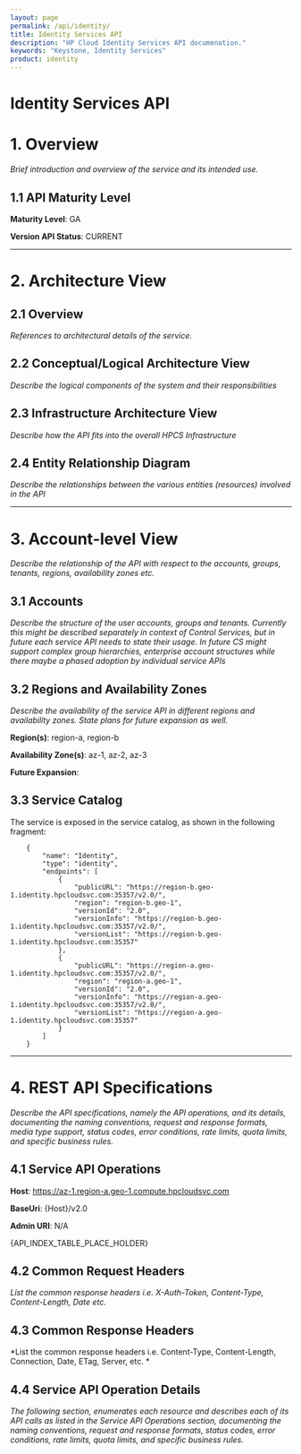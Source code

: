 ```yaml
---
layout: page
permalink: /api/identity/
title: Identity Services API
description: "HP Cloud Identity Services API documenation."
keywords: "Keystone, Identity Services"
product: identity
---
```

# Identity Services API

# 1. Overview

*Brief introduction and overview of the service and its intended use.*



## 1.1 API Maturity Level


**Maturity Level**: GA

**Version API Status**: CURRENT


---


# 2. Architecture View


## 2.1 Overview
*References to architectural details of the service.*

## 2.2 Conceptual/Logical Architecture View
*Describe the logical components of the system and their responsibilities*

## 2.3 Infrastructure Architecture View
*Describe how the API fits into the overall HPCS Infrastructure*

## 2.4 Entity Relationship Diagram
*Describe the relationships between the various entities (resources) involved in the API*


---

# 3. Account-level View
*Describe the relationship of the API with respect to the accounts, groups, tenants, regions, availability zones etc.*


## 3.1 Accounts
*Describe the structure of the user accounts, groups and tenants. Currently this might be described separately in context of Control Services, but in future each service API needs to state their usage. In future CS might support complex group hierarchies, enterprise account structures while there maybe a phased adoption by individual service APIs*

## 3.2 Regions and Availability Zones
*Describe the availability of the service API in different regions and availability zones. State plans for future expansion as well.*

**Region(s)**: region-a, region-b

**Availability Zone(s)**: az-1, az-2, az-3

**Future Expansion**:


## 3.3 Service Catalog

The service is exposed in the service catalog, as shown in the following fragment:

```
    {
        "name": "Identity",
        "type": "identity",
        "endpoints": [
            {
                "publicURL": "https://region-b.geo-1.identity.hpcloudsvc.com:35357/v2.0/",
                "region": "region-b.geo-1",
                "versionId": "2.0",
                "versionInfo": "https://region-b.geo-1.identity.hpcloudsvc.com:35357/v2.0/",
                "versionList": "https://region-b.geo-1.identity.hpcloudsvc.com:35357"
            },
            {
                "publicURL": "https://region-a.geo-1.identity.hpcloudsvc.com:35357/v2.0/",
                "region": "region-a.geo-1",
                "versionId": "2.0",
                "versionInfo": "https://region-a.geo-1.identity.hpcloudsvc.com:35357/v2.0/",
                "versionList": "https://region-a.geo-1.identity.hpcloudsvc.com:35357"
            }
        ]
    }
```

---


# 4. REST API Specifications
*Describe the API specifications, namely the API operations, and its details, documenting the naming conventions, request and response formats, media type support, status codes, error conditions, rate limits, quota limits, and specific business rules.*

## 4.1 Service API Operations


**Host**: https://az-1.region-a.geo-1.compute.hpcloudsvc.com

**BaseUri**: {Host}/v2.0

**Admin URI**: N/A

{API_INDEX_TABLE_PLACE_HOLDER}

## 4.2 Common Request Headers
*List the common response headers i.e. X-Auth-Token, Content-Type, Content-Length, Date etc.*

## 4.3 Common Response Headers
*List the common response headers i.e. Content-Type, Content-Length, Connection, Date, ETag, Server, etc. *

## 4.4 Service API Operation Details
*The following section, enumerates each resource and describes each of its API calls as listed in the Service API Operations section, documenting the naming conventions, request and response formats, status codes, error conditions, rate limits, quota limits, and specific business rules.*


